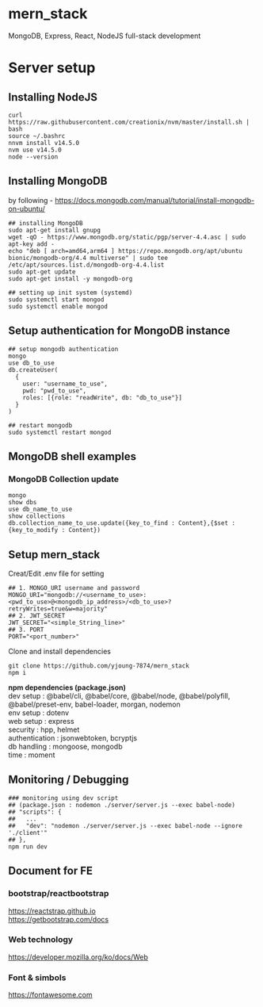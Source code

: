 # mern_stack
MongoDB, Express, React, NodeJS full-stack development

# Server setup  
## Installing NodeJS 
```
curl https://raw.githubusercontent.com/creationix/nvm/master/install.sh | bash
source ~/.bashrc 
nnvm install v14.5.0
nvm use v14.5.0
node --version
```
## Installing MongoDB
by following - https://docs.mongodb.com/manual/tutorial/install-mongodb-on-ubuntu/
```
## installing MongoDB
sudo apt-get install gnupg
wget -qO - https://www.mongodb.org/static/pgp/server-4.4.asc | sudo apt-key add -
echo "deb [ arch=amd64,arm64 ] https://repo.mongodb.org/apt/ubuntu bionic/mongodb-org/4.4 multiverse" | sudo tee /etc/apt/sources.list.d/mongodb-org-4.4.list
sudo apt-get update
sudo apt-get install -y mongodb-org

## setting up init system (systemd) 
sudo systemctl start mongod
sudo systemctl enable mongod
```
## Setup authentication for MongoDB instance
```
## setup mongodb authentication
mongo
use db_to_use
db.createUser(
  {
    user: "username_to_use",
    pwd: "pwd_to_use",
    roles: [{role: "readWrite", db: "db_to_use"}]
  }
)

## restart mongodb
sudo systemctl restart mongod
```
## MongoDB shell examples  
### MongoDB Collection update
```
mongo
show dbs
use db_name_to_use
show collections
db.collection_name_to_use.update({key_to_find : Content},{$set : {key_to_modify : Content})
```
## Setup mern_stack
Creat/Edit .env file for setting  
```
## 1. MONGO_URI username and password  
MONGO_URI="mongodb://<username_to_use>:<pwd_to_use>@<mongodb_ip_address>/<db_to_use>?retryWrites=true&w=majority"  
## 2. JWT_SECRET  
JWT_SECRET="<simple_String_line>"  
## 3. PORT  
PORT="<port_number>"
```
Clone and install dependencies  
```
git clone https://github.com/yjoung-7874/mern_stack
npm i
```
**npm dependencies (package.json)**  
 dev setup      : @babel/cli, @babel/core, @babel/node, @babel/polyfill, @babel/preset-env, babel-loader, morgan, nodemon  
 env setup      : dotenv  
 web setup      : express  
 security       : hpp, helmet  
 authentication : jsonwebtoken, bcryptjs  
 db handling    : mongoose, mongodb  
 time           : moment

## Monitoring / Debugging
```
### monitoring using dev script
## (package.json : nodemon ./server/server.js --exec babel-node)
## "scripts": {
##   ...
##   "dev": "nodemon ./server/server.js --exec babel-node --ignore './client'"
## },
npm run dev
```

## Document for FE 
### bootstrap/reactbootstrap  
https://reactstrap.github.io  
https://getbootstrap.com/docs  
### Web technology  
https://developer.mozilla.org/ko/docs/Web  
### Font & simbols
https://fontawesome.com  

